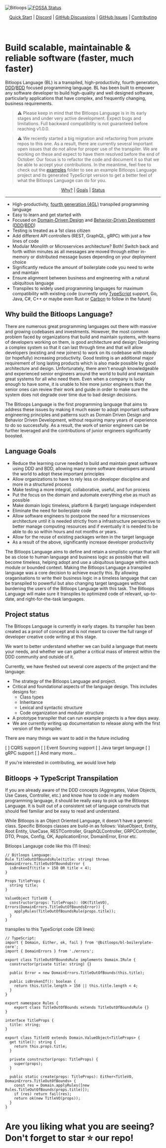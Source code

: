 ![Bitloops](https://storage.googleapis.com/bitloops-github-assets/bitloops-language-cover-oct22.png)
[![FOSSA Status](https://app.fossa.com/api/projects/git%2Bgithub.com%2Fbitloops%2Fbitloops-language.svg?type=shield)](https://app.fossa.com/projects/git%2Bgithub.com%2Fbitloops%2Fbitloops-language?ref=badge_shield)
<p align="center">
  <a href="https://bitloops.com/docs/bitloops-language/category/quick-start">Quick Start</a> |
  <a href="https://discord.gg/vj8EdZx8gK">Discord</a> |
  <a href="https://github.com/bitloops/bitloops-language/discussions">GitHub Discussions</a> |
  <a href="https://github.com/bitloops/bitloops-language/issues">GitHub Issues</a> |
  <a href="https://github.com/bitloops/bitloops-language/blob/main/CONTRIBUTING.md">Contributing</a>
</p>

# <br/> Build scalable, maintainable & reliable software (faster, much faster)
Bitloops Language (BL) is a transpiled, high-productivity, fourth generation, [DDD](https://en.wikipedia.org/wiki/Domain-driven_design)/[BDD](https://en.wikipedia.org/wiki/Behavior-driven_development) focused programming language. BL has been built to empower any software developer to build high-quality and well designed software, particularly applications that have complex, and frequently changing, business requirements.

<!--
Part of the Bitloops Language project, under the GPL-3.0 license
See /LICENSE for license information.
SPDX-License-Identifier: GPL-3.0-only
The GPL-3.0 license does not cover the use of Bitloops trademarks and logos
-->

> ⚠️ Please keep in mind that the Bitloops Language is in its early stages
> and under very active development. Expect bugs and limitations.
> Full backward compatibility is not guaranteed before reaching v1.0.0.

> ⚠️ We recently started a big migration and refactoring from private repos to this one.
> As a result, there are currently several important open issues that do not allow for
> proper use of the transpiler. We are working on these and expect to have them resolved
> before the end of October. Our focus is to refactor the code and document it so that we 
> be able to accept your contributions. In the meantime, feel free to check out the [examples](https://github.com/bitloops/bitloops-language/tree/main/examples)
> folder to see an example Bitloops Language project and its generated TypeScript version
> to get a better feel of what the Bitloops Language can do for you. 


<p align="center">
  <a href="#why-build-the-bitloops-language">Why?</a> |
  <a href="#language-goals">Goals</a> |
  <a href="#project-status">Status</a>
  <a href="#getting-started">
  <a href="#join-us"></a>
</p>
  
 ---- 

* High-productivity, [fourth generation (4GL)](https://www.techopedia.com/definition/24308/fourth-generation-programming-language-4gl) transpiled programming language
* Easy to learn and get started with
* Focused on [Domain-Driven Design](https://en.wikipedia.org/wiki/Domain-driven_design) and [Behavior-Driven Development](https://en.wikipedia.org/wiki/Behavior-driven_development) ([DDD](https://en.wikipedia.org/wiki/Domain-driven_design)/[BDD](https://en.wikipedia.org/wiki/Behavior-driven_development)) 
* Testing is treated as a 1st class citizen
* Add different API controllers (REST, GraphQL, gRPC) with just a few lines of code
* Modular Monolith or Microservices architecture? Both! Switch back and forth within minutes as all messages are moved through either in-memory or distributed message buses depending on your deployment choice
* Significantly reduce the amount of boilerplate code you need to write and maintain
* Ensure alignment between business and engineering with a natural ubiquitous language
* Transpiles to widely used programming languages for maximum compatibility with existing code (currently only [TypeScript](https://github.com/microsoft/TypeScript) support, Go, Java, C#, C++ or maybe even Rust or [Carbon](https://github.com/carbon-language/carbon-lang) to follow in the future)

## Why build the Bitloops Language?

There are numerous great programming languages out there with massive and growing 
codebases and investments. However, the most common problem faced by organizations 
that build and maintain systems, with teams of developers working on them, is 
good architecture and design; Designing a complex system so that it can last through 
time and that will allow developers (existing and new joiners) to work on its codebase
with steady (or hopefully) increasing productivity. Good testing is an additional major
requirement of long lasting products which is also made possible by good architecture
and design. Unfortunately, there aren't enough knowledgeable and experienced senior 
engineers around the world to build and maintain great systems for all who need them. 
Even when a company is lucky enough to have some, it is unable to hire more 
junior engineers than the senior ones can review their work and guide in order to make 
sure the system does not degrade over time due to bad design decisions. 

The Bitloops Language is the first programming language that aims to address these issues
by making it much easier to adopt important software engineering principles and patterns
such as Domain Driven Design and Behavior Driven Development, without requiring many years
of experience to do so successfully. As a result, the work of senior engineers can be further
leveraged and the contributions of junior engineers significantly boosted. 

## Language Goals

* Reduce the learning curve needed to build and maintain great software using DDD and BDD, allowing many more software developers around the world to adopt these important principles
* Allow organizations to have to rely less on developer discipline and more in a structured process
* Make testing a more integral, collaborative, useful, and fun process
* Put the focus on the domain and automate everything else as much as possible
* Make domain logic timeless, platform & (target) language independent
* Eliminate the need for boilerplate code
* Allow software engineers to postpone the need for a microservices architecture until it is needed strictly from a infrastructure perspective to better manage computing resources and if eventually it is needed to be able to do so within hours and not months or years. 
* Allow for the reuse of existing packages writen in the target language
* As a result of the above, significantly increase developer productivity

The Bitloops Language aims to define and retain a simplistic syntax that will be as close to human 
language and business logic as possible that will become timeless, helping adopt and use a ubiquitous 
language within each module or bounded context. Making the Bitloops Language a transpiled language 
was a core decision to achieve exactly this. By allowing oraganisations to write their business logic 
in a timeless language that can be transpiled to powerful but also changing target languages without 
burdening the users of the Bitloops Language with this task. The Bitloops Language will make sure it 
transpiles to optimized code of relevant, up-to-date, and right-for-the-task languages.

## Project status

The Bitloops Language is currently in early stages. Its transpiler has been created as a proof of concept
and is not meant to cover the full range of developer creative code writing at this stage. 

We want to better understand whether we can build a language that meets your needs, and whether we can 
gather a critical mass of interest within the DDD community and outside of it.

Currently, we have fleshed out several core aspects of the project and the language:

-   The strategy of the Bitloops Language and project.
-   Critical and foundational aspects of the language design. This
    includes designs for:
    -   Class types
    -   Inheritance
    -   Lexical and syntactic structure
    -   Code organization and modular structure
-   A prototype transpiler that can run example projects is a few days away.
-   We are currently writing up documentation to release along with the first version of the transpiler.

There are many things we want to add in the future including 

[ ] CQRS support
[ ] Event Sourcing support
[ ] Java target language
[ ] gRPC support
[ ] And many more...

If you're interested in contributing, we would love help

## Bitloops -> TypeScript Transpilation

If you are already aware of the DDD concepts (Aggregates, Value Objects, Use Cases, Controller, etc.) and know how to code in any modern programming language, it should be really easy to pick up the Bitloops Language.
It is built out of a consistent set of language constructs that should feel familiar and be easy to read and understand.

While Bitloops is an Object Oriented Language, it doesn't have a generic class. Specific Bitloops classes are build-in as follows: ValueObject, Entity, Root Entity, UseCase, RESTController, GraphQLController, GRPCController, DTO, Props, Config, OK, ApplicationError, DomainError, Error etc.

Bitloops Langauge code like this (11 lines):

```node
// Bitloops Language:
Rule TitleOutOfBoundsRule(title: string) throws DomainErrors.TitleOutOfBoundsError {
  isBrokenIf(title > 150 OR title < 4);
}

Props TitleProps {
  string title;
}

ValueObject TitleVO {
  constructor(props: TitleProps): (OK(TitleVO), Errors(DomainErrors.TitleOutOfBoundsError)) {
    applyRules(TitleOutOfBoundsRule(props.title));
  }
}
```
transpiles to this TypeScript code (28 lines):
```node
// TypeScript:
import { Domain, Either, ok, fail } from '@bitloops/bl-boilerplate-core';
import { DomainErrors } from './errors';

export class TitleOutOfBoundsRule implements Domain.IRule {
  constructor(private title: string) {}

  public Error = new DomainErrors.TitleOutOfBounds(this.title);

  public isBrokenIf(): boolean {
    return this.title.length > 150 || this.title.length < 4;
  }
}
                                                            
export namespace Rules {
    export class TitleOutOfBounds extends TitleOutOfBoundsRule {}                                             
}

interface TitleProps {
  title: string;
}

export class TitleVO extends Domain.ValueObject<TitleProps> {
  get title(): string {
    return this.props.title;
  }

  private constructor(props: TitleProps) {
    super(props);
  }

  public static create(props: TitleProps): Either<TitleVO, DomainErrors.TitleOutOfBounds> {
    const res = Domain.applyRules([new Rules.TitleOutOfBounds(props.title)]);
    if (res) return fail(res);
    return ok(new TitleVO(props));
  }
}
```
# Are you liking what you are seeing? Don't forget to star ⭐ our repo!
